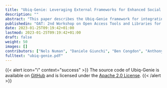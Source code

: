 ```yaml
---
title: "Ubiq-Genie: Leveraging External Frameworks for Enhanced Social VR Experiences"
description: ""
abstract: "This paper describes the Ubiq-Genie framework for integrating external frameworks with the Ubiq social VR platform. The proposed architecture is modular, allowing for easy integration of services and providing mechanisms to offload computationally intensive processes to a server. To showcase the capabilities of the framework, we present two prototype applications: 1) a voice- and gesture-controlled texture generation method based on Stable Diffusion 2.0 and 2) an embodied conversational agent based on ChatGPT. This work aims to demonstrate the potential of integrating external frameworks into social VR for the creation of new types of collaborative experiences."
publishedin: "OAT: 2nd Workshop on Open Access Tools and Libraries for Virtual Reality (IEEE VR 2023)"
date: 2023-01-25T09:19:42+01:00
lastmod: 2023-01-25T09:19:42+01:00
draft: false
weight: 50
images: []
contributors: ["Nels Numan", "Daniele Giunchi", "Ben Congdon", "Anthony Steed"]
fulltext: "ubiq-genie.pdf"
---
```


{{< alert icon="ℹ️" context="success" >}}
The source code of Ubiq-Genie is available on [GitHub](https://github.com/UCL-VR/ubiq-genie) and is licensed under the [Apache 2.0 License](https://github.com/UCL-VR/ubiq-genie/blob/main/LICENSE.txt).
{{< /alert >}}